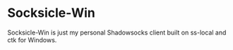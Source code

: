 # Socksicle-Win
Socksicle-Win is just my personal Shadowsocks client built on ss-local and ctk for Windows. 
